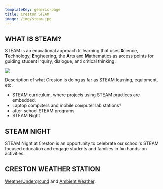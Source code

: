 ```yaml
---
templateKey: generic-page
title: Creston STEAM
image: /img/steam.jpg
---
```

## WHAT IS STEAM?

STEAM is an educational approach to learning that uses **S**cience, **T**echnology, **E**ngineering, the **A**rts and **M**athematics as access points for guiding student inquiry, dialogue, and critical thinking.

![](/img/creston_steam2-1024x1024.jpeg)

Description of what Creston is doing as far as STEAM learning, equipment, etc.

* STEAM curriculum, where projects using STEAM practices are embedded.
* Laptop computers and mobile computer lab stations?
* after-school STEAM programs
* STEAM Night

## STEAM NIGHT

STEAM Night at Creston is an opportunity to celebrate our school's STEAM focused education and engage students and families in fun hands-on activities.

## CRESTON WEATHER STATION

[WeatherUnderground](https://www.wunderground.com/dashboard/pws/KORPORTL2104) and [Ambient Weather](https://ambientweather.net/dashboard/b17be0e041d2986778f2b45b5d9fd6fd).